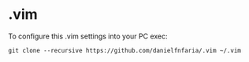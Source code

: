 # .vim

To configure this .vim settings into your PC exec:

`git clone --recursive https://github.com/danielfnfaria/.vim ~/.vim`

